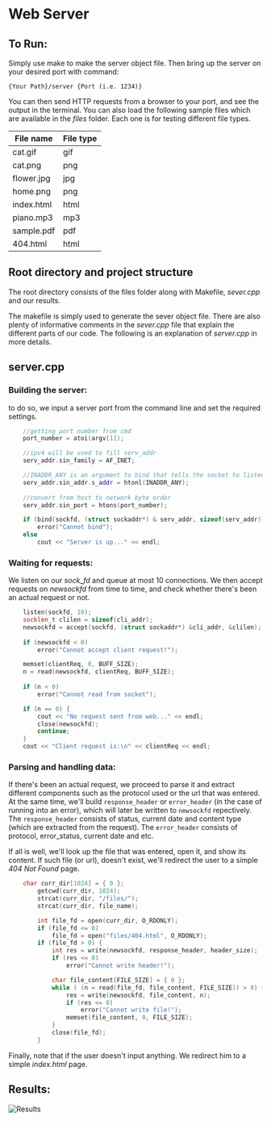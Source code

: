 # Web Server

## To Run:
Simply use make to make the server object file. Then bring up the server on your desired port with command:
```console
{Your Path}/server {Port (i.e. 1234)}
```

You can then send HTTP requests from a browser to your port, and see the output in the terminal.
You can also load the following sample files which are available in the *files* folder. Each one is for testing different file types.

<!-- `404.html` `cat.gif` `cat.png` `flower.jpg` `home.png` `index.html` `piano.mp3` `sample.pdf` -->

File name  | File type
------------- | -------------
cat.gif  | gif
cat.png  | png
flower.jpg  | jpg
home.png  | png
index.html  | html
piano.mp3  | mp3
sample.pdf  | pdf
404.html  | html



## Root directory and project structure

The root directory consists of the files folder along with Makefile, *sever.cpp* and our results.

The makefile is simply used to generate the sever object file. There are also plenty of informative comments in the *sever.cpp* file that explain the different parts of our code.
The following is an explanation of *server.cpp* in more details.

## server.cpp

### Building the server:
to do so, we input a server port from the command line and set the required settings.
```Cpp
    //getting port number from cmd
	port_number = atoi(argv[1]);

	//ipv4 will be used to fill serv_addr
	serv_addr.sin_family = AF_INET; 

	//INADDR_ANY is an argument to bind that tells the socket to listen on all available interfaces.
	serv_addr.sin_addr.s_addr = htonl(INADDR_ANY); 
	
	//convert from host to network byte order
	serv_addr.sin_port = htons(port_number); 

	if (bind(sockfd, (struct sockaddr*) & serv_addr, sizeof(serv_addr)) < 0) 
		error("Cannot bind");
	else	
		cout << "Server is up..." << endl;
```

### Waiting for requests:
We listen on our *sock_fd* and queue at most 10 connections. We then accept requests on *newsockfd* from time to time, and check whether there's been an actual request or not. 
```Cpp
    listen(sockfd, 10); 
    socklen_t clilen = sizeof(cli_addr); 
    newsockfd = accept(sockfd, (struct sockaddr*) &cli_addr, &clilen);
    
    if (newsockfd < 0) 
        error("Cannot accept client request!"); 

    memset(clientReq, 0, BUFF_SIZE); 
    n = read(newsockfd, clientReq, BUFF_SIZE); 
    
    if (n < 0) 
        error("Cannot read from socket");

    if (n == 0) {
        cout << "No request sent from web..." << endl;
        close(newsockfd);
        continue;
    }
    cout << "Client request is:\n" << clientReq << endl;


```

### Parsing and handling data:
If there's been an actual request, we proceed to parse it and extract different components such as the protocol used or the url that was entered. At the same time, we'll build `response_header` or `error_header` (in the case of running into an error), which will later be written to `newsockfd` repectively.
The `response_header` consists of status, current date and content type (which are extracted from the request).
The `error_header` consists of protocol, error_status, current date and etc. 

If all is well, we'll look up the file that was entered, open it, and show its content.
If such file (or url), doesn't exist, we'll redirect the user to a simple *404 Not Found* page. 
```Cpp
    char curr_dir[1024] = { 0 };
		getcwd(curr_dir, 1024); 
		strcat(curr_dir, "/files/");
		strcat(curr_dir, file_name); 

		int file_fd = open(curr_dir, O_RDONLY); 
		if (file_fd <= 0)
			file_fd = open("files/404.html", O_RDONLY); 
		if (file_fd > 0) {
			int res = write(newsockfd, response_header, header_size);
			if (res <= 0)
				error("Cannot write header!");

			char file_content[FILE_SIZE] = { 0 }; 
			while ( (n = read(file_fd, file_content, FILE_SIZE)) > 0) {
				res = write(newsockfd, file_content, n); 
				if (res <= 0)
					error("Cannot write file!");
				memset(file_content, 0, FILE_SIZE);
			}
			close(file_fd);
		}
```

Finally, note that if the user doesn't input anything. We redirect him to a simple *index.html* page.

## Results:
![Results](https://github.com/HesamAsad/CN_CHomeworks1/blob/main/WebServer/results.gif)
